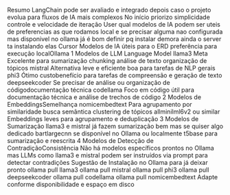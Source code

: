 Resumo
LangChain pode ser avaliado e integrado depois caso o projeto evolua para fluxos de IA mais complexos
No início priorizo simplicidade controle e velocidade de iteração
User
qual modelos de IA podem ser uteis de preferencias as que rodamos local e se precisar alguma nao configurada mas disponivel no ollama já é bom definir pq instalar demora ainda o server ta instalando elas
Cursor
 Modelos de IA úteis para o ERD preferência para execução localOllama
 1 Modelos de LLM Language Model
 llama3 Meta  Excelente para sumarização chunking análise de texto organização de tópicos
 mistral  Alternativa leve e eficiente boa para tarefas de NLP gerais
 phi3  Ótimo custobenefício para tarefas de compreensão e geração de texto
 deepseekcoder  Se precisar de análise ou organização de códigodocumentação técnica
 codellama  Foco em código útil para documentação técnica e análise de trechos de código
 2 Modelos de EmbeddingsSemelhança
 nomicembedtext  Para agrupamento por similaridade busca semântica clustering de tópicos
 allminilml6v2 ou similar  Embeddings leves para agrupamento e deduplicação
 3 Modelos de Sumarização
 llama3 e mistral já fazem sumarização bem mas se quiser algo dedicado
 bartlargecnn se disponível no Ollama ou localmente
 t5base para sumarização e reescrita
 4 Modelos de Detecção de ContradiçãoConsistência
 Não há modelos específicos prontos no Ollama mas LLMs como llama3 e mistral podem ser instruídos via prompt para detectar contradições
 Sugestão de Instalação no Ollama para já deixar pronto
ollama pull llama3
ollama pull mistral
ollama pull phi3
ollama pull deepseekcoder
ollama pull codellama
ollama pull nomicembedtext
Adapte conforme disponibilidade e espaço em disco
